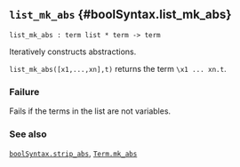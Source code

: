 ## `list_mk_abs` {#boolSyntax.list_mk_abs}


```
list_mk_abs : term list * term -> term
```



Iteratively constructs abstractions.


`list_mk_abs([x1,...,xn],t)` returns the term `\x1 ... xn.t`.

### Failure

Fails if the terms in the list are not variables.

### See also

[`boolSyntax.strip_abs`](#boolSyntax.strip_abs), [`Term.mk_abs`](#Term.mk_abs)


